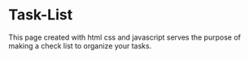 # Task-List
This page created with html css and javascript serves the purpose of making a check list to organize your tasks.
